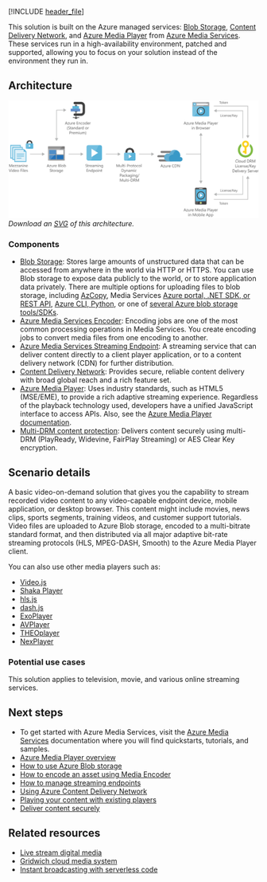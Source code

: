 [!INCLUDE [header_file](../../../includes/sol-idea-header.md)]

This solution is built on the Azure managed services: [Blob Storage](https://azure.microsoft.com/services/storage/blobs), [Content Delivery Network](https://azure.microsoft.com/services/cdn), and [Azure Media Player](https://azure.microsoft.com/services/media-services/media-player) from [Azure Media Services](/azure/media-services/latest/media-services-overview). These services run in a high-availability environment, patched and supported, allowing you to focus on your solution instead of the environment they run in.

## Architecture

![Architecture diagram shows the flow from the video files through Azure Blob Storage and Live Encoder to the streaming endpoint.](../media/digital-media-video.png)
*Download an [SVG](../media/digital-media-video.svg) of this architecture.*

### Components

* [Blob Storage](https://azure.microsoft.com/services/storage/blobs): Stores large amounts of unstructured data that can be accessed from anywhere in the world via HTTP or HTTPS. You can use Blob storage to expose data publicly to the world, or to store application data privately. There are multiple options for uploading files to blob storage, including [AzCopy](/azure/storage/common/storage-use-azcopy-v10), Media Services [Azure portal, .NET SDK, or REST API](/azure/media-services/previous/media-services-portal-upload-files), [Azure CLI, Python](/azure/media-services/latest/asset-upload-media-how-to), or one of [several Azure blob storage tools/SDKs](/azure/storage/blobs/quickstart-storage-explorer).
* [Azure Media Services Encoder](/azure/media-services/latest/encode-concept): Encoding jobs are one of the most common processing operations in Media Services. You create encoding jobs to convert media files from one encoding to another.
* [Azure Media Services Streaming Endpoint](/azure/media-services/latest/encode-dynamic-packaging-concept): A streaming service that can deliver content directly to a client player application, or to a content delivery network (CDN) for further distribution.
* [Content Delivery Network](https://azure.microsoft.com/services/cdn): Provides secure, reliable content delivery with broad global reach and a rich feature set.
* [Azure Media Player](https://azure.microsoft.com/services/media-services/media-player): Uses industry standards, such as HTML5 (MSE/EME), to provide a rich adaptive streaming experience. Regardless of the playback technology used, developers have a unified JavaScript interface to access APIs. Also, see the [Azure Media Player documentation](/azure/media-services/azure-media-player/azure-media-player-overview).
* [Multi-DRM content protection](/azure/media-services/latest/drm-content-protection-concept): Delivers content securely using multi-DRM (PlayReady, Widevine, FairPlay Streaming) or AES Clear Key encryption.

## Scenario details

A basic video-on-demand solution that gives you the capability to stream recorded video content to any video-capable endpoint device, mobile application, or desktop browser. This content might include movies, news clips, sports segments, training videos, and customer support tutorials. Video files are uploaded to Azure Blob storage, encoded to a multi-bitrate standard format, and then distributed via all major adaptive bit-rate streaming protocols (HLS, MPEG-DASH, Smooth) to the Azure Media Player client.

You can also use other media players such as:

- [Video.js](https://github.com/Azure-Samples/media-services-3rdparty-player-samples/blob/master/src/video.js)
- [Shaka Player](https://github.com/Azure-Samples/media-services-3rdparty-player-samples/blob/master/src/shaka)
- [hls.js](https://github.com/Azure-Samples/media-services-3rdparty-player-samples/blob/master/src/hls.js)
- [dash.js](https://github.com/Azure-Samples/media-services-3rdparty-player-samples/blob/master/src/dash.js)
- [ExoPlayer](https://github.com/Azure-Samples/media-services-3rdparty-player-samples/blob/master/src/exoplayer)
- [AVPlayer](https://github.com/Azure-Samples/media-services-3rdparty-player-samples/blob/master/src/avplayer)
- [THEOplayer](https://github.com/Azure-Samples/media-services-3rdparty-player-samples/blob/master/src/THEOplayer)
- [NexPlayer](https://github.com/Azure-Samples/media-services-3rdparty-player-samples/blob/master/src/NexPlayer)

### Potential use cases

This solution applies to television, movie, and various online streaming services.

## Next steps

* To get started with Azure Media Services, visit the [Azure Media Services](/azure/media-services/latest/media-services-overview) documentation where you will find quickstarts, tutorials, and samples. 
* [Azure Media Player overview](/azure/media-services/azure-media-player/azure-media-player-overview)
* [How to use Azure Blob storage](/azure/storage/blobs/storage-quickstart-blobs-portal)
* [How to encode an asset using Media Encoder](/azure/media-services/latest/samples-overview)
* [How to manage streaming endpoints](/azure/media-services/latest/stream-streaming-endpoint-concept)
* [Using Azure Content Delivery Network](/azure/cdn/cdn-create-new-endpoint)
* [Playing your content with existing players](https://github.com/Azure-Samples/media-services-3rdparty-player-samples)
* [Deliver content securely](/azure/media-services/latest/drm-content-protection-concept)

## Related resources

* [Live stream digital media](/azure/architecture/solution-ideas/articles/digital-media-live-stream)
* [Gridwich cloud media system](/azure/architecture/reference-architectures/media-services/gridwich-architecture)
* [Instant broadcasting with serverless code](/azure/architecture/solution-ideas/articles/instant-broadcasting-on-serverless-architecture)
